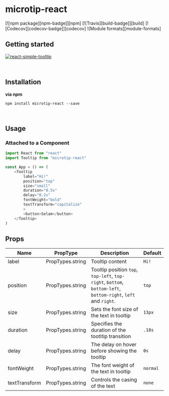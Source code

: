 # microtip-react

[![npm package][npm-badge]][npm]
[![Travis][build-badge]][build]
[![Codecov][codecov-badge]][codecov]
![Module formats][module-formats]

## Getting started

[![react-simple-tooltip](https://nodei.co/npm/microtip-react.png?downloads=true&downloadRank=true&stars=true)](https://nodei.co/npm/microtip-react)

&nbsp;
## Installation

**via npm**
```shell
npm install microtip-react --save
```
&nbsp;
## Usage

### Attached to a Component

```javascript
import React from "react"
import Tooltip from "microtip-react"

const App = () => (
    <Tooltip
        label="Hi!"
        position="top"
        size="small"
        duration="0.5s"
        delay="0.2s"
        fontWeight="bold"
        textTransform="capitalize"
        >
        <button>Selam</button>
    </Tooltip>
)
```

## Props

| Name          | PropType          | Description                                       | Default      |
| ------------- | ----------------- | ------------------------------------------------- | ------------ |
| label         | PropTypes.string  | Tooltip content                             | `Hi!`            |
| position      | PropTypes.string  | Tooltip position `top`, `top-left`, `top-right`, `bottom`, `bottom-left`, `bottom-right`, `left` and `right`.                          | `top`       |
| size          | PropTypes.string  | Sets the font size of the text in tooltip         | `13px`       |
| duration      | PropTypes.string  | Specifies the duration of the tootltip transition | `.18s`       |
| delay         | PropTypes.string  | The delay on hover before showing the tooltip                                   | `0s`            |
| fontWeight    | PropTypes.string  | The font weight of the text in tooltip                    | `normal`            |
| textTransform | PropTypes.string  | Controls the casing of the text                   | `none`     |

